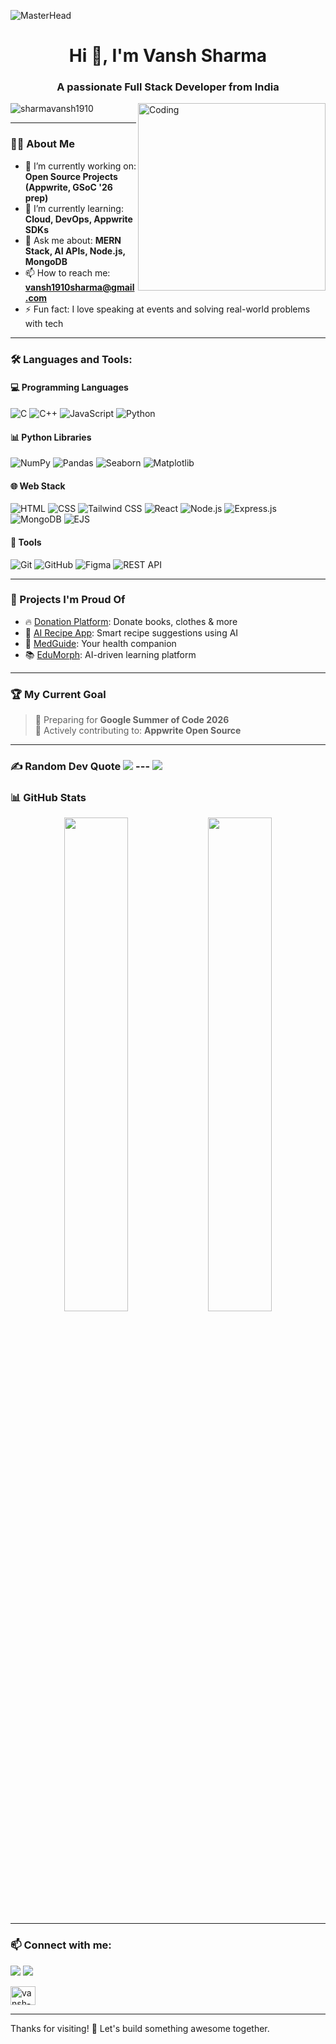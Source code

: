 ![MasterHead](https://firebasestorage.googleapis.com/v0/b/flexi-coding.appspot.com/o/dempgi7-520f8d5f-63d4-4453-8822-dbc149ae27f8.gif?alt=media&token=91c0c7b2-93c3-4029-b011-1a8703c5730d)
<h1 align="center">Hi 👋, I'm Vansh Sharma</h1>
<h3 align="center">A passionate Full Stack Developer from India</h3>



<img align="right" alt="Coding" width="300" src="https://cdn.dribbble.com/users/1162077/screenshots/3848914/programmer.gif" />

<p align="left"> <img src="https://komarev.com/ghpvc/?username=sharmavansh1910&label=Profile%20views&color=0e75b6&style=flat" alt="sharmavansh1910" /> </p>

---

### 👨‍💻 About Me

- 🔭 I’m currently working on: **Open Source Projects (Appwrite, GSoC '26 prep)**  
- 🌱 I’m currently learning: **Cloud, DevOps, Appwrite SDKs**
- 💬 Ask me about: **MERN Stack, AI APIs, Node.js, MongoDB**
- 📫 How to reach me: **vansh1910sharma@gmail.com**
- ⚡ Fun fact: I love speaking at events and solving real-world problems with tech

---

### 🛠️ Languages and Tools:

#### 💻 Programming Languages
![C](https://img.shields.io/badge/C-00599C?style=flat&logo=c&logoColor=white)
![C++](https://img.shields.io/badge/C++-00599C?style=flat&logo=c%2B%2B&logoColor=white)
![JavaScript](https://img.shields.io/badge/JavaScript-F7DF1E?style=flat&logo=javascript&logoColor=black)
![Python](https://img.shields.io/badge/Python-3776AB?style=flat&logo=python&logoColor=white)

#### 📊 Python Libraries
![NumPy](https://img.shields.io/badge/Numpy-013243?style=flat&logo=numpy&logoColor=white)
![Pandas](https://img.shields.io/badge/Pandas-150458?style=flat&logo=pandas&logoColor=white)
![Seaborn](https://img.shields.io/badge/Seaborn-3776AB?style=flat&logo=python&logoColor=white)
![Matplotlib](https://img.shields.io/badge/Matplotlib-11557C?style=flat&logo=python&logoColor=white)

#### 🌐 Web Stack
![HTML](https://img.shields.io/badge/HTML5-E34F26?style=flat&logo=html5&logoColor=white)
![CSS](https://img.shields.io/badge/CSS3-1572B6?style=flat&logo=css3&logoColor=white)
![Tailwind CSS](https://img.shields.io/badge/TailwindCSS-38B2AC?style=flat&logo=tailwind-css&logoColor=white)
![React](https://img.shields.io/badge/React-61DAFB?style=flat&logo=react&logoColor=black)
![Node.js](https://img.shields.io/badge/Node.js-339933?style=flat&logo=nodedotjs&logoColor=white)
![Express.js](https://img.shields.io/badge/Express.js-000000?style=flat&logo=express&logoColor=white)
![MongoDB](https://img.shields.io/badge/MongoDB-47A248?style=flat&logo=mongodb&logoColor=white)
![EJS](https://img.shields.io/badge/EJS-1C1C1C?style=flat&logo=ejs&logoColor=white)

#### 🔧 Tools
![Git](https://img.shields.io/badge/Git-F05032?style=flat&logo=git&logoColor=white)
![GitHub](https://img.shields.io/badge/GitHub-181717?style=flat&logo=github&logoColor=white)
![Figma](https://img.shields.io/badge/Figma-F24E1E?style=flat&logo=figma&logoColor=white)
![REST API](https://img.shields.io/badge/REST%20API-005571?style=flat)

---

### 🚀 Projects I'm Proud Of

- 🔥 [Donation Platform](https://github.com/SharmaVansh1910/Donation-Platform): Donate books, clothes & more
- 🤖 [AI Recipe App](https://github.com/SharmaVansh1910/AI-Recipe-App): Smart recipe suggestions using AI
- 💊 [MedGuide](https://github.com/SharmaVansh1910/MedGuide): Your health companion
- 📚 [EduMorph](https://github.com/SharmaVansh1910/EduMorph): AI-driven learning platform

---

### 🏆 My Current Goal
> 🎯 Preparing for **Google Summer of Code 2026**  
> 💼 Actively contributing to: **Appwrite Open Source**

---


### ✍️ Random Dev Quote ![](https://quotes-github-readme.vercel.app/api?type=horizontal&theme=radical) --- [![](https://visitcount.itsvg.in/api?id=SharmaVansh1910&icon=0&color=0)](https://visitcount.itsvg.in)

### 📊 GitHub Stats

<p align="center">
  <img src="https://github-readme-stats.vercel.app/api?username=SharmaVansh1910&show_icons=true&theme=radical" width="45%" />
  <img src="https://github-readme-streak-stats.herokuapp.com/?user=SharmaVansh1910&theme=radical" width="45%" />
</p>




---

### 📫 Connect with me:
<p align="left">
  <a href="mailto:vansh1910sharma@gmail.com"><img src="https://img.shields.io/badge/Gmail-D14836?style=flat&logo=gmail&logoColor=white"/></a>
  <a href="https://github.com/SharmaVansh1910"><img src="https://img.shields.io/badge/GitHub-100000?style=flat&logo=github&logoColor=white"/></a>
</p>
<p align="left"> <a href="https://linkedin.com/in/vansh-sharma-a4b652335" target="blank"><img align="center" src="https://raw.githubusercontent.com/rahuldkjain/github-profile-readme-generator/master/src/images/icons/Social/linked-in-alt.svg" alt="vansh-sharma-a4b652335" height="30" width="40" /></a> </p>

---

Thanks for visiting! 🚀 Let's build something awesome together.
